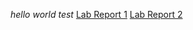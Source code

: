*hello world*
*test*
[Lab Report 1](lab-report-1-week-0.html)
[Lab Report 2](lab-report-1-week-1.html)